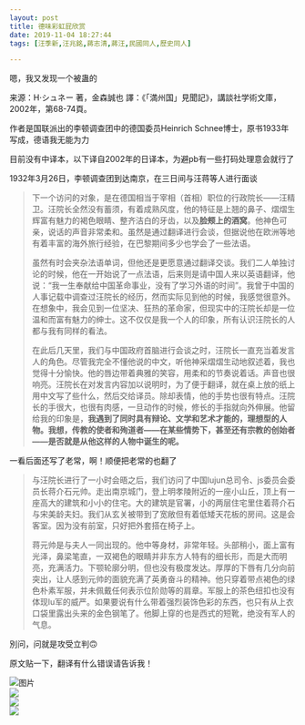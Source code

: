 ```yaml
---
layout: post
title: 德味彩虹屁欣赏
date: 2019-11-04 18:27:44
tags: [汪季新,汪兆銘,蔣志清,蔣汪,民國同人,歷史同人]

---
```

嗯，我又发现一个被蛊的

来源：H·シュネー 著，金森誠也 譯：《「満州国」見聞記》，講談社学術文庫，2002年，第68-74頁。

作者是国联派出的李顿调查团中的德国委员Heinrich Schnee博士，原书1933年写成，德语我无能为力

目前没有中译本，以下译自2002年的日译本，为避pb有一些打码处理意会就行了

1932年3月26日，李顿调查团到达南京，在三日间与汪蒋等人进行面谈  

> 下一个访问的对象，是在德国相当于宰相（首相）职位的行政院长——汪精卫。汪院长全然没有蓄须，有着成熟风度，他的特征是上翘的鼻子、熠熠生辉富有魅力的褐色眼睛、整齐洁白的牙齿，以及**脸颊上的酒窝**。他神色可亲，说话的声音非常柔和。虽然是通过翻译进行会谈，但据说他在欧洲等地有着丰富的海外旅行经验，在巴黎期间多少也学会了一些法语。  
> 
> 虽然有时会夹杂法语单词，但他还是更愿意通过翻译交谈。我们二人单独讨论的时候，他在一开始说了一点法语，后来则是请中国人来以英语翻译，他说：“我一生奉献给中国革命事业，没有了学习外语的时间”。我曾于中国的人事记载中调查过汪院长的经历，然而实际见到他的时候，我感觉很意外。在想象中，我会见到一位坚决、狂热的革命家，但现实中的汪院长却是一位温和而富有魅力的绅士。这不仅仅是我一个人的印象，所有认识汪院长的人都与我有同样的看法。
> 
> 在此后几天里，我们与中国政府首脑进行会谈之时，汪院长一直充当着发言人的角色。尽管我完全不懂他说的中文，听他神采熠熠生动地叙述着，我也觉得十分愉快。他的唇边带着典雅的笑容，用柔和的节奏说着话。声音也很响亮。汪院长在对发言内容加以说明时，为了便于翻译，就在桌上放的纸上用中文写了些什么，然后交给译员。除却表情，他的手势也很有特点。汪院长的手很大，也很有肉感，一旦动作的时候，修长的手指就向外伸展。他留给我的印象是，**我遇到了同时具有辩论、文学和艺术才能的，理想型的人物。我想，传教的使者和殉道者——在某些情势下，甚至还有宗教的创始者——是否就是从他这样的人物中诞生的呢。**

一看后面还写了老常，啊！顺便把老常的也翻了

> 与汪院长进行了一小时会晤之后，我们访问了中国lujun总司令、js委员会委员长蒋介石元帅。走出南京城门，登上明孝陵附近的一座小山丘，顶上有一座高大的建筑和小小的住宅。大的建筑是官署，小的两层住宅里住着蒋介石与宋美龄夫妇。我们从玄关被带到了宽敞但有着低矮天花板的房间。这是会客室。因为没有前室，只好把外套搭在椅子上。
> 
> 蒋元帅是与夫人一同出现的。他中等身材，非常年轻。头部稍小，面上富有光泽，鼻梁笔直，一双褐色的眼睛并非东方人特有的细长形，而是大而明亮，充满活力。下颚轮廓分明，但也没有极度发达。厚厚的下唇有几分向前突出，让人感到元帅的面貌充满了英勇奋斗的精神。他只穿着带点褐色的绿色朴素军服，并未佩戴任何表示位阶勋等的肩章。军服上的茶色纽扣也没有体现lu军的威严。如果要说有什么带着强烈装饰色彩的东西，也只有从上衣口袋里露出头来的金色钢笔了。他脚上穿的也是西式的短靴，绝没有军人的气息。

別问，问就是攻受立判🙃

原文贴一下，翻译有什么错误请告诉我！

![图片](./img/YnZvamxBaTlBYW91UTQ3OTN0YTlYUVp1U1dPYXlNK2ZpeVJacWVCQ0lSaGtsQkQ0OGlyN29BPT0.jpg?=imageView&thumbnail=500x0&quality=96&stripmeta=0&type=jpg%7Cwatermark&type=2)  
![](http://imglf4.nosdn.127.net/img/YnZvamxBaTlBYW91UTQ3OTN0YTlYWnRwUlNTaDRZcEw3ZEF2ZmNSNmVzcm1SYWpDaXo2T093PT0.jpg?=imageView&thumbnail=500x0&quality=96&stripmeta=0&type=jpg%7Cwatermark&type=2)  
![](http://imglf6.nosdn.127.net/img/YnZvamxBaTlBYW91UTQ3OTN0YTlYU1FqK3M2djRyOXRyc2J1aGVXWlFoMkJBTDQ3RitzaEFBPT0.jpg?=imageView&thumbnail=500x0&quality=96&stripmeta=0&type=jpg%7Cwatermark&type=2)  
![](http://imglf3.nosdn.127.net/img/YnZvamxBaTlBYW91UTQ3OTN0YTlYU2NaUzBoWUFPTFpNc2JQbVBVQytWZGdYeUh5ZGdZZHZBPT0.jpg?=imageView&thumbnail=500x0&quality=96&stripmeta=0&type=jpg%7Cwatermark&type=2)